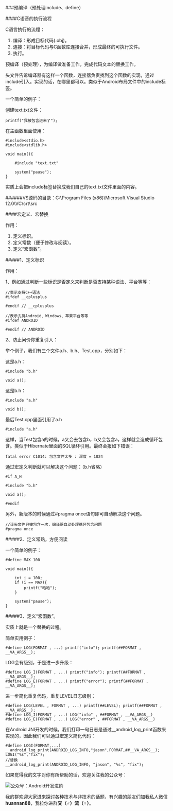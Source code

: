 ###预编译（预处理include、define）

####C语音的执行流程

C语言执行的流程：

1. 编译：形成目标代码(.obj)。
2. 连接：将目标代码与C函数库连接合并，形成最终的可执行文件。
3. 执行。

预编译（预处理），为编译做准备工作，完成代码文本的替换工作。

头文件告诉编译器有这样一个函数，连接器负责找到这个函数的实现，通过include引入。实现的话，在哪里都可以。类似于Android布局文件中的include标签。

一个简单的例子：

创建text.txt文件：

	printf("我被包含进来了");

在主函数里面使用：

	#include<stdio.h>
	#include<stdlib.h>
	
	void main(){
		
		#include "text.txt"
	
		system("pause");
	}

实质上会把include标签替换成我们自己的text.txt文件里面的内容。

######VS源码的目录：C:\Program Files (x86)\Microsoft Visual Studio 12.0\VC\crt\src

####宏定义、宏替换

作用：

1. 定义标识。
2. 定义常数（便于修改与阅读）。
3. 定义“宏函数”。

#####1、定义标识

作用：

1、例如通过判断一些标识是否定义来判断是否支持某种语法、平台等等：

	//表示支持C++语法
	#ifdef __cplusplus
	
	#endif // __cplusplus

	//表示支持Android、Windows、苹果平台等等
	#ifdef ANDROID
	
	#endif // ANDROID

2、防止问价你重复引入：

举个例子，我们有三个文件a.h、b.h、Test.cpp，分别如下：

这是a.h：

	#include "b.h"
	
	void a();

这是b.h：

	#include "a.h"
	
	void b();

最后Test.cpp里面引用了a.h

	#include "a.h"

这样，当Test包含a的时候，a又会去包含b，b又会包含a，这样就会造成循环包含。类似于Hibernate里面的SQL循环引用。最终会报如下错误：

	fatal error C1014: 包含文件太多 : 深度 = 1024

通过宏定义判断就可以解决这个问题：（b.h省略）

	#if A_H
	
	#include "b.h"
	
	void a();
	
	#endif

另外，新版本的时候通过#pragma once语句即可自动解决这个问题。

	//该头文件只被包含一次，编译器自动处理循环包含问题
	#pragma once


#####2、定义常熟，方便阅读

一个简单的例子：

	#define MAX 100
	
	void main(){
		
		int i = 100;
		if (i == MAX){
			printf("哈哈");
		}
	
		system("pause");
	}


#####3、定义“宏函数”。

实质上就是一个替换的过程。

简单实用例子：

	#define LOG(FORMAT , ...) printf("info"); printf(##FORMAT , __VA_ARGS__);

LOG会有级别，于是进一步升级：

	#define LOG_I(FORMAT , ...) printf("info"); printf(##FORMAT , __VA_ARGS__);
	#define LOG_E(FORMAT , ...) printf("error"); printf(##FORMAT , __VA_ARGS__);

进一步简化重复代码，重复LEVEL日志级别：

	#define LOG(LEVEL , FORMAT , ...) printf(##LEVEL); printf(##FORMAT , __VA_ARGS__);
	#define LOG_I(FORMAT , ...) LOG("info" , ##FORMAT , __VA_ARGS__)
	#define LOG_E(FORMAT , ...) LOG("error" , ##FORMAT , __VA_ARGS__)

在Android JNI开发的时候，我们打印一句日志是通过__android_log_print函数来实现的，因此我们可以通过宏定义简化代码：

	#define LOGI(FORMAT,...) __android_log_print(ANDROID_LOG_INFO,"jason",FORMAT,##__VA_ARGS__);
	LOGI("%s","fix");
	//替换
	__android_log_print(ANDROID_LOG_INFO, "jason", "%s", "fix");

如果觉得我的文字对你有所帮助的话，欢迎关注我的公众号：

![公众号：Android开发进阶](http://upload-images.jianshu.io/upload_images/2570030-83ea355270eebc16?imageMogr2/auto-orient/strip%7CimageView2/2/w/1240)

我的群欢迎大家进来探讨各种技术与非技术的话题，有兴趣的朋友们加我私人微信**huannan88**，我拉你进群**交（♂）流（♀）**。
